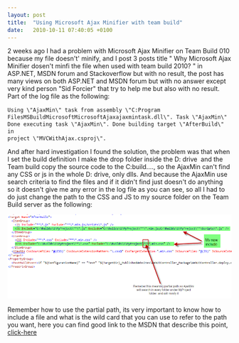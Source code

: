 ```yaml
---
layout: post
title:  "Using Microsoft Ajax Minifier with team build"
date:   2010-10-11 07:40:05 +0100
---
```


2 weeks ago I had a problem with Microsoft Ajax Minifier on Team Build 010 because my file doesn\'t\' minify, and I post 3 posts title \" Why Microsoft Ajax Minifier dosen\'t minfi the file when used with team build 2010? \" in ASP.NET, MSDN forum and Stackoverflow but with no result, the post has many views on both ASP.NET and MSDN forum but with
no answer except very kind person \"Sid Forcier\" that try to help me but also with no result. Part of the log file as the following:

```
Using \"AjaxMin\" task from assembly \"C:Program
FilesMSBuildMicrosoftMicrosoftAjaxajaxmintask.dll\". Task \"AjaxMin\"
Done executing task \"AjaxMin\". Done building target \"AfterBuild\" in
project \"MVCWithAjax.csproj\".

```
And after hard investigation I found the solution, the problem was that when I set the build definition I make the drop folder inside the D: drive  and the Team build copy the source code to the C:build\...., so the AjaxMin can\'t find any CSS or js in the whole D: drive, only dlls. And because the AjaxMin use search criteria to find the files and if it didn\'t find just doesn\'t do anything so it doesn\'t give me any error in the log file as you can see, so all I had to do just change the path to the CSS and JS to my source folder on the Team Build server as the
following:

[![Using AjaxMinifier](/assets/images/2010/10/AjaxMini.png)](/assets/images/2010/10/AjaxMini.png)

Remember how to use the partial path, its very important to know how to include a file and what is the wild card that you can use to refer to the path you want, here you can find good link to the MSDN that describe this point,
[click-here](http://msdn.microsoft.com/en-us/library/ms171453.aspx "Use Wildcard with files")
